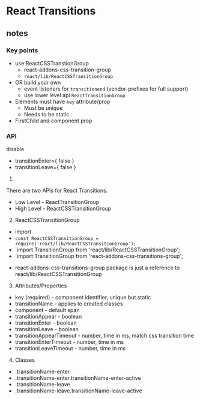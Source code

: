 # React Transitions
## notes

### Key points
- use ReactCSSTranstionGroup
  - react-addons-css-transition-group
  - `react/lib/ReactCSSTransitionGroup`
- OR build your own
  - event listeners for `transitionend` (vendor-prefixes for full support)
  - use lower level api `ReactTransitionGroup`
- Elements must have `key` attribute/prop
  - Must be unique
  - Needs to be static
- FirstChild and component prop
### API
disable 
 - transitionEnter={ false }
 - transitionLeave={ false }

1.
There are two APIs for React Transitions.
 - Low Level - ReactTransitionGroup
 - High Level - ReactCSSTransitionGroup

2. ReactCSSTransitionGroup
 - import
  - `const ReactCSSTransitionGroup = require('react/lib/ReactCSSTransitionGroup');`
  - `import TransitionGroup from 'react/lib/ReactCSSTransitionGroup';
  - `import TransitionGroup from 'react-addons-css-transitions-group';

* react-addons-css-transitions-group package is just a reference to react/lib/ReactCSSTransitionGroup

3. Attributes/Properties
 - key (required) - component identifier, unique but static
 - transitionName - applies to created classes
 - component - default span
 - transitionAppear - boolean
 - transitionEnter - boolean
 - transitionLeave - boolean
 - transitionAppearTimeout - number, time in ms, match css transition time
 - transitionEnterTimeout - number, time in ms
 - transitionLeaveTimeout - number, time in ms

4. Classes

 - .transitionName-enter
 - .transitionName-enter.transitionName-enter-active 
 - .transitionName-leave
 - .transitionName-leave.transitionName-leave-active

